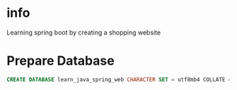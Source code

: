 # info

Learning spring boot by creating a shopping website

# Prepare Database

```sql
CREATE DATABASE learn_java_spring_web CHARACTER SET = utf8mb4 COLLATE = utf8mb4_unicode_ci;
```
